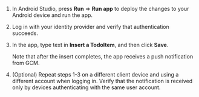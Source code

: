 
1. In Android Studio, press **Run** => **Run app** to deploy the changes to your Android device and run the app.

2. Log in with your identity provider and verify that authentication succeeds. 

3. In the app, type text in **Insert a TodoItem**, and then click **Save**.

   	Note that after the insert completes, the app receives a push notification from GCM.

4. (Optional) Repeat steps 1-3 on a different client device and using a different account when logging in. Verify that the notification is received only by devices authenticating with the same user account. 
